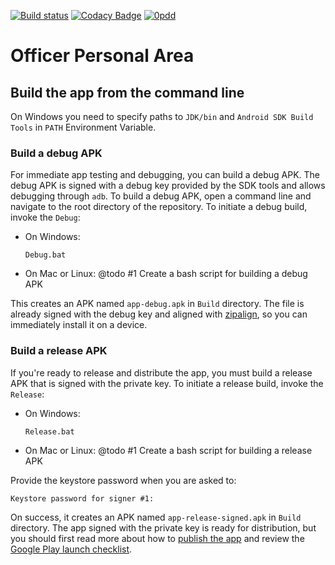 [![Build status](https://build.appcenter.ms/v0.1/apps/b659d4d8-c0df-4f70-a399-c6071e0122a5/branches/master/badge)](https://appcenter.ms)
[![Codacy Badge](https://api.codacy.com/project/badge/Grade/93ba9d7b917348a0a5a342a93342bdcb)](https://www.codacy.com/app/viktor_semenov/officer-personal-area?utm_source=github.com&utm_medium=referral&utm_content=victorx64/officer-personal-area&utm_campaign=Badge_Grade)
[![0pdd](http://www.0pdd.com/svg?name=victorx64/officer-personal-area)](http://www.0pdd.com/p?name=victorx64/officer-personal-area)

# Officer Personal Area

## Build the app from the command line

On Windows you need to specify paths to `JDK/bin` and `Android SDK Build Tools` in `PATH` Environment Variable.

### Build a debug APK

For immediate app testing and debugging, you can build a debug APK. The debug APK is signed with a debug key provided by the SDK tools and allows debugging through `adb`.
To build a debug APK, open a command line and navigate to the root directory of the repository. To initiate a debug build, invoke the `Debug`:

-   On Windows:

    ```Batchfile
    Debug.bat
    ```

-   On Mac or Linux: @todo #1 Create a bash script for building a debug APK

This creates an APK named `app-debug.apk` in `Build` directory. The file is already signed with the debug key and aligned with [zipalign](https://developer.android.com/studio/command-line/zipalign), so you can immediately install it on a device.

### Build a release APK

If you're ready to release and distribute the app, you must build a release APK that is signed with the private key. To initiate a release build, invoke the `Release`:

-   On Windows:

    ```Batchfile
    Release.bat
    ```

-   On Mac or Linux: @todo #1 Create a bash script for building a release APK

Provide the keystore password when you are asked to:

```Batchfile
Keystore password for signer #1:
```

On success, it creates an APK named `app-release-signed.apk` in `Build` directory. The app signed with the private key is ready for distribution, but you should first read more about how to [publish the app](https://developer.android.com/studio/publish/index.html) and review the [Google Play launch checklist](https://developer.android.com/distribute/tools/launch-checklist.html).

